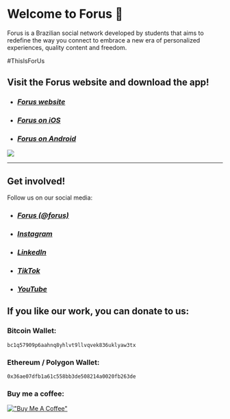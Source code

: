 # Welcome to Forus 💜

Forus is a Brazilian social network developed by students that aims to redefine the way you connect to embrace a new era of personalized experiences, quality content and freedom.

#ThisIsForUs

## Visit the Forus website and download the app!

- ### ***[Forus website](https://forus.app/)***
- ### ***[Forus on iOS](https://apps.apple.com/us/app/*forus-explore-the-world/id1613210612)***
- ### ***[Forus on Android](https://play.google.com/store/apps/details?id=app.forus)***

<a href="https://forus.app" target="_blank"><img src="https://forus.app/images/website-preview.jpg" target="_blank"></a>

---

## Get involved!

Follow us on our social media:
- ### ***[Forus (@forus)](https://forus.app/forus)***
- ### ***[Instagram](http://instagram.com/forus.app)***
- ### ***[LinkedIn](https://www.linkedin.com/company/forusapp/)***
- ### ***[TikTok](http://tiktok.com/@forus.app)***
- ### ***[YouTube](http://youtube.com/@forusapp)***

## If you like our work, you can donate to us:
### Bitcoin Wallet:
`bc1q57909p6aahnq8yhlvt9llvqvek836uklyaw3tx`

### Ethereum / Polygon Wallet:
`0x36ae07dfb1a61c558bb3de508214a0020fb263de`

### Buy me a coffee:

[!["Buy Me A Coffee"](https://www.buymeacoffee.com/assets/img/custom_images/orange_img.png)](https://buymeacoffee.com/forus) 
